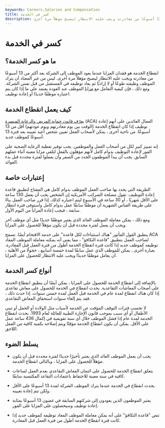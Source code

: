 ```yaml
---
keywords: Careers,Salaries and Compensation
title: كسر في الخدمة
description: انقطاع الخدمة هو فقدان المزايا عندما يعود الموظف إلى الشركة بعد أكثر من 13 أسبوعًا من مغادرته ويجب عليه الانتظار ليصبح مؤهلاً مرة أخرى.
---
```


# كسر في الخدمة
## ما هو كسر الخدمة؟

انقطاع الخدمة هو فقدان المزايا عندما يعود الموظف إلى الشركة بعد أكثر من 13 أسبوعًا من مغادرته ويجب عليه الانتظار ليصبح مؤهلاً مرة أخرى. ليس من غير المعتاد أن يترك الموظف وظيفته طوعًا أو لا إراديًا ثم يعاد توظيفه في المستقبل من قبل نفس الشركة. ومع ذلك ، فإن كيفية التعامل مع [مزايا](/definedbenefitpensionplan) الموظف عند العودة يعتمد على ما إذا كان يتم اعتباره موظفًا جديدًا أو إعادة توظيف.

## كيف يعمل انقطاع الخدمة

[يعرّف قانون حماية المريض والرعاية الميسرة](/affordable-care-act) (ACA) العمال العائدين على أنهم إعادة توظيف إذا كان انقطاع الخدمة (الوقت بين يوم مغادرتهم ويوم عودتهم) أقل من 13 أسبوعًا. من ناحية أخرى ، يمكن لأصحاب العمل تعيين شخص أعيد تعيينه بعد فترة 13 أسبوعًا كموظف جديد.

إنه تمييز كبير لكل من أصحاب العمل والموظفين. يجب توفير تغطية الرعاية الصحية على الفور لإعادة التوظيف بدوام كامل لأنهم مؤهلون بالفعل لتلقي مزايا معينة أثناء عملهم السابق. يجب أن يبدأ الموظفون الجدد من الصفر وأن يعملوا لفترة محددة قبل بدء الفوائد.

## إعتبارات خاصة

الطريقة التي يحدد بها صاحب العمل الموظف بدوام كامل هي المفتاح لتطبيق قاعدة إعادة التوظيف. تقول مصلحة الضرائب الأمريكية إن الشخص يجب أن يعمل 130 ساعة على الأقل شهريًا ، أو 30 ساعة في الأسبوع ليتم اعتباره كذلك. إذا قرر صاحب العمل بناءً على طريقة القياس الشهرية أن موظفًا سابقًا عمل بدوام كامل واستوفى فترة انتظار سابقة ، فيجب إعادة المزايا من اليوم الأول.

ومع ذلك ، يمكن معاملة الموظف العائد الذي يعتبر موظفًا جديدًا مثل أي موظف آخر ويجب أن يعمل لفترة محددة قبل أن يكون مؤهلاً للحصول على المزايا.

ينطبق القول المأثور "هناك استثناءات لكل قاعدة" على خدمة الاقتحام أيضًا. تسمح ACA لصاحب العمل بتطبيق "قاعدة التكافؤ" ، مما يعني أنه يمكنه معاملة الموظف المعاد توظيفه كموظف جديد إذا كانت فترة انقطاع الخدمة أطول من فترة العمل قبل المغادرة. بعبارة أخرى ، يمكن للموظف الذي عمل سابقًا لمدة خمسة أسابيع ، خجولًا من الأهلية ، أن يعامل موظفًا جديدًا ويجب عليه الانتظار للحصول على المزايا.

## أنواع كسر الخدمة

بالإضافة إلى انقطاع الخدمة للحصول على المزايا ، يمكن أيضًا أن ينطبق انقطاع الخدمة على أصحاب المعاشات التقاعدية. يحدث انقطاع في الخدمة للحصول على معاش تقاعدي إذا كان هناك انقطاع لمدة عام في الخدمة قبل العمل لمدة خمس سنوات. إذا حدث ذلك ، فقد يتم إلغاء سنوات استحقاق المعاش التقاعدي.

لا تحسب فترات التوقف المؤقت عن الخدمة لأسباب مثل الولادة أو الحمل أو تبني الأطفال أو أي سبب بموجب قانون الإجازة الطبية للعائلة لعام 1993. يحدث انقطاع الخدمة لمدة عام إذا فشل الموظف خلال أي سنة تقويمية في إكمال 436 ساعة عمل على الأقل. يمكن أن يكون انقطاع الخدمة مؤقتًا ويتم إصلاحه بكمية كافية من العمل اللاحق.

## يسلط الضوء

- يجب أن يعمل الموظف العائد الذي يعتبر تأجيرًا جديدًا لفترة محددة قبل أن يكون مؤهلاً للحصول على المزايا ، وبالتالي انقطاع الخدمة.

- يتعلق انقطاع الخدمة للحصول على ائتمان المعاش التقاعدي بعدم العمل لساعات كافية في سنة معينة للاحتفاظ باعتمادات التقاعد المكتسبة سابقًا.

- يحدث انقطاع في الخدمة عندما يترك الموظف الشركة لمدة 13 أسبوعًا على الأقل ولكن تتم إعادة تعيينه.

- يعتبر الموظفون الذين يعودون إلى شركتهم السابقة في غضون 13 أسبوعًا بمثابة إعادة توظيف وسيحصلون على المزايا على الفور.

- تنص "قاعدة التكافؤ" على أنه يمكن معاملة الموظف المعاد توظيفه كموظف جديد إذا كانت فترة انقطاع الخدمة أطول من فترة العمل قبل المغادرة.


